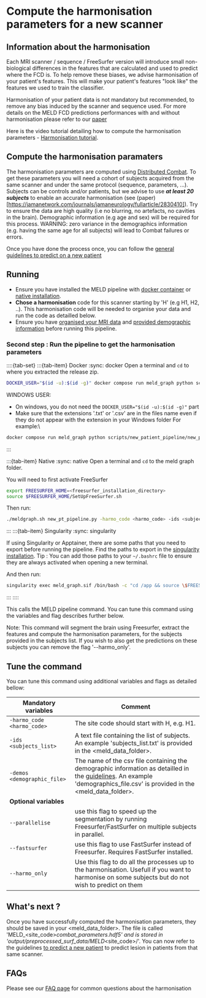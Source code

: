 # Compute the harmonisation parameters for a new scanner

## Information about the harmonisation
Each MRI scanner / sequence  / FreeSurfer version will introduce small non-biological differences in the features that are calculated and used to predict where the FCD is. To help remove these biases, we advise harmonisation of your patient's features. This will make your patient's features "look like" the features we used to train the classifier. 

Harmonisation of your patient data is not mandatory but recommended, to remove any bias induced by the scanner and sequence used. For more details on the MELD FCD predictions performances with and without harmonisation please refer to our [paper](https://jamanetwork.com/journals/jamaneurology/fullarticle/2830410)

Here is the video tutorial detailing how to compute the harmonisation parameters - [Harmonisation tutorial](https://youtu.be/te_TR6sA5sQ).

## Compute the harmonisation paramaters 

The harmonisation parameters are computed using [Distributed Combat](https://doi.org/10.1016/j.neuroimage.2021.118822).
To get these parameters you will need a cohort of subjects acquired from the same scanner and under the same protocol (sequence, parameters, ...).
Subjects can be controls and/or patients, but we advise to use ***at least 20 subjects*** to enable an accurate harmonisation (see (paper)[https://jamanetwork.com/journals/jamaneurology/fullarticle/2830410]). 
Try to ensure the data are high quality (i.e no blurring, no artefacts, no cavities in the brain).
Demographic information (e.g age and sex) will be required for this process. 
WARNING: zero variance in the demographics information (e.g. having the same age for all subjects) will lead to Combat failures or errors. 

Once you have done the process once, you can follow the [general guidelines to predict on a new patient](https://meld-graph.readthedocs.io/en/latest/run_prediction_pipeline.html) 

## Running

- Ensure you have installed the MELD pipeline with [docker container](https://meld-graph.readthedocs.io/en/latest/install_docker.html) or [native installation](https://meld-graph.readthedocs.io/en/latest/install_native.html). 
- **Chose a harmonisation** code for this scanner starting by 'H' (e.g H1, H2, ..). This harmonisation code will be needed to organise your data and run the code as detailled below. 
- Ensure you have [organised your MRI data](https://meld-graph.readthedocs.io/en/latest/prepare_data.html#prepare-the-mri-data-mandatory) and [provided demographic information](https://meld-graph.readthedocs.io/en/latest/prepare_data.html#prepare-the-demographic-information-required-only-to-compute-the-harmonisation-parameters) before running this pipeline. 


### Second step : Run the pipeline to get the harmonisation parameters


::::{tab-set}
:::{tab-item} Docker
:sync: docker
Open a terminal and `cd` to where you extracted the release zip.

```bash
DOCKER_USER="$(id -u):$(id -g)" docker compose run meld_graph python scripts/new_patient_pipeline/new_pt_pipeline.py -harmo_code <harmo_code> -ids <subjects_list> -demos <demographic_file> --harmo_only
```
WINDOWS USER: 
- On windows, you do not need the `DOCKER_USER="$(id -u):$(id -g)"` part
- Make sure that the extensions '.txt' or '.csv' are in the files name even if they do not appear with the extension in your Windows folder 
For example:\
```bash
docker compose run meld_graph python scripts/new_patient_pipeline/new_pt_pipeline.py -harmo_code H1 -ids list_subjects.txt -demos demographics_file.csv --harmo_only
```
:::

:::{tab-item} Native
:sync: native
Open a terminal and `cd` to the meld graph folder.

You will need to first activate FreeSurfer
```bash
export FREESURFER_HOME=<freesurfer_installation_directory>
source $FREESURFER_HOME/SetUpFreeSurfer.sh
```

Then run: 

```bash
./meldgraph.sh new_pt_pipeline.py -harmo_code <harmo_code> -ids <subjects_list> -demos <demographic_file> --harmo_only
```

:::
:::{tab-item} Singularity
:sync: singularity

If using Singularity or Apptainer, there are some paths that you need to export before running the pipeline. Find the paths to export in the [singularity installation](https://meld-graph.readthedocs.io/en/latest/install_singularity.html). Tip : You can add those paths to your `~/.bashrc` file to ensure they are always activated when opening a new terminal. 

And then run:
```bash
singularity exec meld_graph.sif /bin/bash -c "cd /app && source \$FREESURFER_HOME/FreeSurferEnv.sh && python scripts/new_patient_pipeline/new_pt_pipeline.py -harmo_code <harmo_code> -ids <subjects_list> -demos <demographic_file> --harmo_only"
```

:::
::::

This calls the MELD pipeline command. You can tune this command using the variables and flag describes further below. 

Note: This command will segment the brain using Freesurfer, extract the features and compute the harmonisation parameters, for the subjects provided in the subjects list. If you wish to also get the predictions on these subjects you can remove the flag '--harmo_only'. 

## Tune the command

You can tune this command using additional variables and flags as detailed bellow:

| **Mandatory variables**         |  Comment | 
|-------|---|
|```-harmo_code <harmo_code>```  |  The site code should start with H, e.g. H1. | 
|```-ids <subjects_list>``` |  A text file containing the list of subjects. An example 'subjects_list.txt' is provided in the <meld_data_folder>. | 
|```-demos <demographic_file>```| The name of the csv file containing the demographic information as detailled in the [guidelines](https://meld-graph.readthedocs.io/en/latest/prepare_data.html#prepare-the-demographic-information-required-only-to-compute-the-harmonisation-parameters). An example 'demographics_file.csv' is provided in the <meld_data_folder>.|
| **Optional variables** |
|```--parallelise``` | use this flag to speed up the segmentation by running Freesurfer/FastSurfer on multiple subjects in parallel. |
|```--fastsurfer``` | use this flag to use FastSurfer instead of Freesurfer. Requires FastSurfer installed. |
|```--harmo_only``` | Use this flag to do all the processes up to the harmonisation. Usefull if you want to harmonise on some subjects but do not wish to predict on them |


## What's next ? 
Once you have successfully computed the harmonisation parameters, they should be saved in your <meld_data_folder>. The file is called 'MELD_<site_code>_combat_parameters.hdf5' and is stored in 'output/preprocessed_surf_data/MELD_<site_code>/'.
You can now refer to the guidelines [to predict a new patient](https://meld-graph.readthedocs.io/en/latest/run_prediction_pipeline.html) to predict lesion in patients from that same scanner.

## FAQs 
Please see our [FAQ page](https://meld-graph.readthedocs.io/en/latest/FAQs.html) for common questions about the harmonisation
